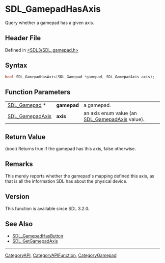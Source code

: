# SDL_GamepadHasAxis

Query whether a gamepad has a given axis.

## Header File

Defined in [<SDL3/SDL_gamepad.h>](https://github.com/libsdl-org/SDL/blob/main/include/SDL3/SDL_gamepad.h)

## Syntax

```c
bool SDL_GamepadHasAxis(SDL_Gamepad *gamepad, SDL_GamepadAxis axis);
```

## Function Parameters

|                                    |             |                                                                   |
| ---------------------------------- | ----------- | ----------------------------------------------------------------- |
| [SDL_Gamepad](SDL_Gamepad) *       | **gamepad** | a gamepad.                                                        |
| [SDL_GamepadAxis](SDL_GamepadAxis) | **axis**    | an axis enum value (an [SDL_GamepadAxis](SDL_GamepadAxis) value). |

## Return Value

(bool) Returns true if the gamepad has this axis, false otherwise.

## Remarks

This merely reports whether the gamepad's mapping defined this axis, as
that is all the information SDL has about the physical device.

## Version

This function is available since SDL 3.2.0.

## See Also

- [SDL_GamepadHasButton](SDL_GamepadHasButton)
- [SDL_GetGamepadAxis](SDL_GetGamepadAxis)






----
[CategoryAPI](CategoryAPI), [CategoryAPIFunction](CategoryAPIFunction), [CategoryGamepad](CategoryGamepad)

